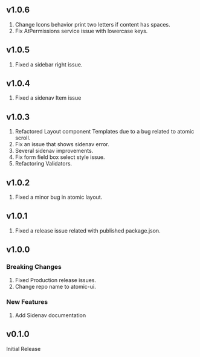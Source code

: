 ## v1.0.6
1. Change Icons behavior print two letters if content has spaces.
2. Fix AtPermissions service issue with lowercase keys.

## v1.0.5
1. Fixed a sidebar right issue.

## v1.0.4
1. Fixed a sidenav Item issue

## v1.0.3
1. Refactored Layout component Templates due to a bug related to atomic scroll.
2. Fix an issue that shows sidenav error.
3. Several sidenav improvements.
4. Fix form field box select style issue.
5. Refactoring Validators.  

## v1.0.2
1. Fixed a minor bug in atomic layout.

## v1.0.1
1. Fixed a release issue related with published package.json.

## v1.0.0
### Breaking Changes 
1. Fixed Production release issues.
2. Change repo name to atomic-ui.

### New Features
1. Add Sidenav documentation

## v0.1.0
Initial Release
